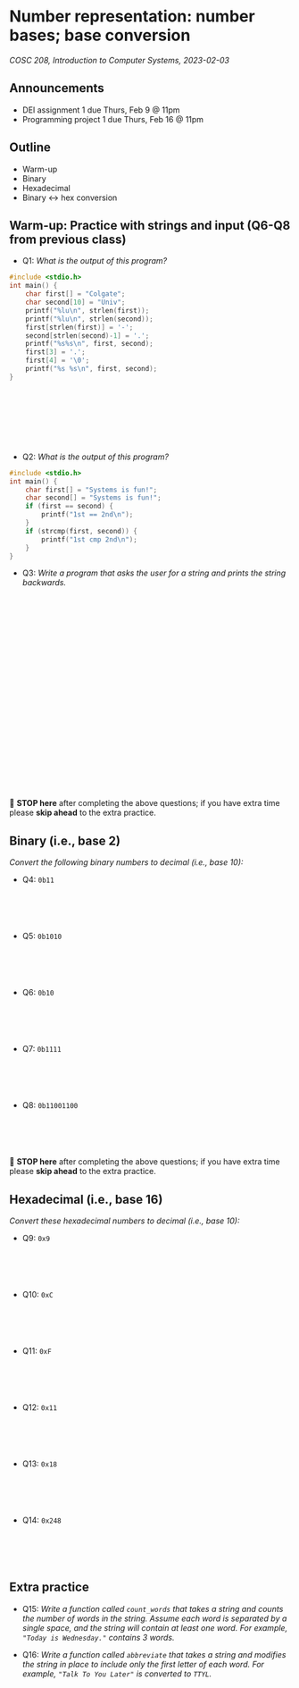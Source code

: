 # Number representation: number bases; base conversion
_COSC 208, Introduction to Computer Systems, 2023-02-03_

## Announcements
* DEI assignment 1 due Thurs, Feb 9 @ 11pm
* Programming project 1 due Thurs, Feb 16 @ 11pm

## Outline
* Warm-up
* Binary
* Hexadecimal
* Binary <-> hex conversion

## Warm-up: Practice with strings and input (Q6-Q8 from previous class)
* Q1: _What is the output of this program?_


```c
#include <stdio.h>
int main() {
    char first[] = "Colgate";
    char second[10] = "Univ";
    printf("%lu\n", strlen(first));
    printf("%lu\n", strlen(second));
    first[strlen(first)] = '-';
    second[strlen(second)-1] = '.';
    printf("%s%s\n", first, second);
    first[3] = '.';
    first[4] = '\0';
    printf("%s %s\n", first, second);
}
```

<div style="height:7em"></div>

* Q2: _What is the output of this program?_


```c
#include <stdio.h>
int main() {
    char first[] = "Systems is fun!";
    char second[] = "Systems is fun!";
    if (first == second) {
        printf("1st == 2nd\n");
    }
    if (strcmp(first, second)) {
        printf("1st cmp 2nd\n");
    }
}
```

<div style="page-break-after:always;"></div>

* Q3: _Write a program that asks the user for a string and prints the string backwards._

<div style="height:25em;"></div>

🛑 **STOP here** after completing the above questions; if you have extra time please **skip ahead** to the extra practice.

## Binary (i.e., base 2)

_Convert the following binary numbers to decimal (i.e., base 10):_
* Q4: `0b11`

<p style="height:4em;"></p>

* Q5: `0b1010`

<p style="height:4em;"></p>

* Q6: `0b10`

<p style="height:4em;"></p>

* Q7: `0b1111`

<p style="height:4em;"></p>

* Q8: `0b11001100`

<p style="height:4em;"></p>

🛑 **STOP here** after completing the above questions; if you have extra time please **skip ahead** to the extra practice.

<div style="page-break-after:always;"></div>

## Hexadecimal (i.e., base 16)

_Convert these hexadecimal numbers to decimal (i.e., base 10):_
* Q9: `0x9`

<p style="height:4em;"></p>

* Q10: `0xC`

<p style="height:4em;"></p>

* Q11: `0xF`

<p style="height:4em;"></p>

* Q12: `0x11`

<p style="height:4em;"></p>

* Q13: `0x18`

<p style="height:4em;"></p>

* Q14: `0x248`

<p style="height:4em;"></p>

## Extra practice

* Q15: _Write a function called `count_words` that takes a string and counts the number of words in the string. Assume each word is separated by a single space, and the string will contain at least one word. For example, `"Today is Wednesday."` contains 3 words._

* Q16: _Write a function called `abbreviate` that takes a string and modifies the string in place to include only the first letter of each word. For example, `"Talk To You Later"` is converted to `TTYL`._
